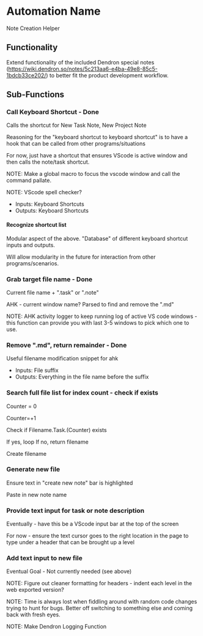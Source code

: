 

# Automation Name
Note Creation Helper

## Functionality
Extend functionality of the included Dendron special notes (https://wiki.dendron.so/notes/5c213aa6-e4ba-49e8-85c5-1bdcb33ce202/) to better fit the product development workflow. 

## Sub-Functions

### Call Keyboard Shortcut - Done
Calls the shortcut for New Task Note, New Project Note

Reasoning for the "keyboard shortcut to keyboard shortcut" is to have a hook that can be called from other programs/situations

For now, just have a shortcut that ensures VScode is active window and then calls the note/task shortcut. 

NOTE: Make a global macro to focus the vscode window and call the command pallate. 

NOTE: VScode spell checker?

- Inputs: Keyboard Shortcuts
- Outputs: Keyboard Shortcuts

#### Recognize shortcut list
Modular aspect of the above. "Database" of different keyboard shortcut inputs and outputs. 

Will allow modularity in the future for interaction from other programs/scenarios.

### Grab target file name - Done 
Current file name + ".task" or ".note" 

AHK - current window name? Parsed to find and remove the ".md"

NOTE: AHK activity logger to keep running log of active VS code windows - this function can provide you with last 3-5 windows to pick which one to use. 



### Remove ".md", return remainder - Done
Useful filename modification snippet for ahk

- Inputs: File suffix
- Outputs: Everything in the file name before the suffix

### Search full file list for index count - check if exists
Counter = 0

Counter=+1

Check if Filename.Task.(Counter) exists

If yes, loop
If no, return filename

Create filename

### Generate new file
Ensure text in "create new note" bar is highlighted

Paste in new note name

### Provide text input for task or note description
Eventually - have this be a VScode input bar at the top of the screen

For now - ensure the text cursor goes to the right location in the page to type under a header that can be brought up a level 

### Add text input to new file
Eventual Goal - Not currently needed (see above)

NOTE: Figure out cleaner formatting for headers - indent each level in the web exported version?

NOTE: Time is always lost when fiddling around with random code changes trying to hunt for bugs. Better off switching to something else and coming back with fresh eyes. 

NOTE: Make Dendron Logging Function